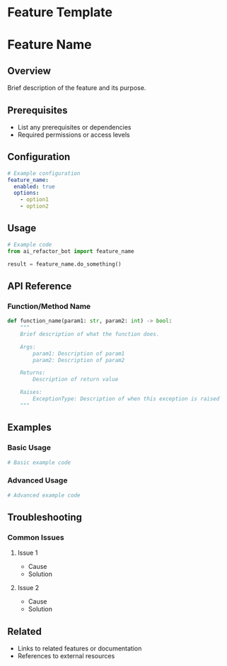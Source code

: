 # Feature Template

# Feature Name

## Overview
Brief description of the feature and its purpose.

## Prerequisites
- List any prerequisites or dependencies
- Required permissions or access levels

## Configuration
```yaml
# Example configuration
feature_name:
  enabled: true
  options:
    - option1
    - option2
```

## Usage
```python
# Example code
from ai_refactor_bot import feature_name

result = feature_name.do_something()
```

## API Reference

### Function/Method Name
```python
def function_name(param1: str, param2: int) -> bool:
    """
    Brief description of what the function does.

    Args:
        param1: Description of param1
        param2: Description of param2

    Returns:
        Description of return value

    Raises:
        ExceptionType: Description of when this exception is raised
    """
```

## Examples

### Basic Usage
```python
# Basic example code
```

### Advanced Usage
```python
# Advanced example code
```

## Troubleshooting

### Common Issues
1. Issue 1
   - Cause
   - Solution

2. Issue 2
   - Cause
   - Solution

## Related
- Links to related features or documentation
- References to external resources
